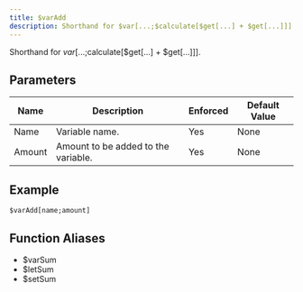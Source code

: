 ```yaml
---
title: $varAdd
description: Shorthand for $var[...;$calculate[$get[...] + $get[...]]].
---
```


Shorthand for $var[...;$calculate[$get[...] + $get[...]]].
## Parameters
|  Name  |             Description             | Enforced | Default Value |
|--------|-------------------------------------|----------|---------------|
| Name   | Variable name.                      | Yes      | None          |
| Amount | Amount to be added to the variable. | Yes      | None          |
## Example
```
$varAdd[name;amount]
```
## Function Aliases
- $varSum
- $letSum
- $setSum